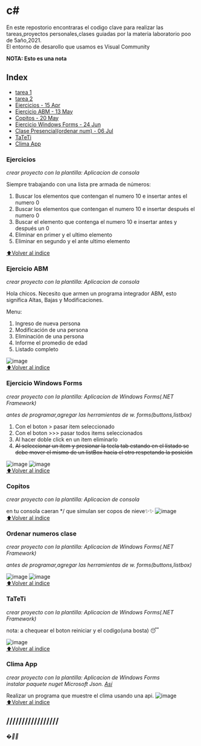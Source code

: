 # c#

En este repostorio encontraras el codigo clave para realizar las tareas,proyectos personales,clases guiadas por la materia laboratorio poo de 5año,2021. </br>
El entorno de desarollo que usamos es Visual Community

**NOTA: Esto es una nota**

## Index

- [tarea 1](https://drive.google.com/drive/folders/1ss-rntOw4VPa_NU01s5JSIWRCHI-Egov?usp=sharing)
- [tarea 2](https://drive.google.com/drive/folders/1ss-rntOw4VPa_NU01s5JSIWRCHI-Egov?usp=sharing)
- [Ejercicios - 15 Apr](https://github.com/brandonporcel/clases-csharp#ejercicios)
- [Ejercicio ABM - 13 May](https://github.com/brandonporcel/clases-csharp#ejercicio-abm)
- [Copitos - 20 May](https://github.com/brandonporcel/clases-csharp#copitos)
- [Ejercicio Windows Forms - 24 Jun](https://github.com/brandonporcel/clases-csharp#ejercicio-windows-forms)
- [Clase Presencial(ordenar num) - 06 Jul](https://github.com/brandonporcel/clases-csharp#ordenar-numeros-clase)
- [TaTeTi](https://github.com/brandonporcel/clases-csharp#tateti)
- [Clima App](https://github.com/brandonporcel/clases-csharp#clima-app)

### Ejercicios

_crear proyecto con la plantilla: Aplicacion de consola_

Siempre trabajando con una lista pre armada de números:

1. Buscar los elementos que contengan el numero 10 e insertar antes el numero 0
2. Buscar los elementos que contengan el numero 10 e insertar después el numero 0
3. Buscar el elemento que contenga el numero 10 e insertar antes y después un 0
4. Eliminar en primer y el ultimo elemento
5. Eliminar en segundo y el ante ultimo elemento

[⬆Volver al indice](https://github.com/brandonporcel/clases-csharp#index)

### Ejercicio ABM

_crear proyecto con la plantilla: Aplicacion de consola_

Hola chicos. Necesito que armen un programa integrador ABM, esto significa Altas, Bajas y Modificaciones.

Menu:

1. Ingreso de nueva persona
2. Modificación de una persona
3. Eliminación de una persona
4. Informe el promedio de edad
5. Listado completo
   </br>

![image](https://user-images.githubusercontent.com/66080281/124985814-3ac53280-e011-11eb-9cee-f8b5aa8a0dbc.png)
</br>
[⬆Volver al indice](https://github.com/brandonporcel/clases-csharp#index)

### Ejercicio Windows Forms

_crear proyecto con la plantilla: Aplicacion de Windows Forms(.NET Framework)_

_antes de programar,agregar las herramientas de w. forms(buttons,listbox)_

1. Con el boton > pasar item seleccionado
2. Con el boton >>> pasar todos items seleccionados
3. Al hacer doble click en un item eliminarlo
4. ~~Al seleccionar un item y presionar la tecla tab estando en el listado se debe mover el mismo de un listBox hacia el otro respetando la posición~~

![image](https://user-images.githubusercontent.com/66080281/124987964-cdff6780-e013-11eb-9498-ef91fa695e7f.png)
![image](https://user-images.githubusercontent.com/66080281/124988562-862d1000-e014-11eb-88d1-f4e4f5eb915a.png)
</br>
[⬆Volver al indice](https://github.com/brandonporcel/clases-csharp#index)

### Copitos

_crear proyecto con la plantilla: Aplicacion de consola_

en tu consola caeran \*/ que simulan ser copos de nieve✨✨
![image](https://user-images.githubusercontent.com/66080281/119400755-00961080-bcb1-11eb-813b-892eafc53f0b.png)
</br>
[⬆Volver al indice](https://github.com/brandonporcel/clases-csharp#index)

### Ordenar numeros clase

_crear proyecto con la plantilla: Aplicacion de Windows Forms(.NET Framework)_

_antes de programar,agregar las herramientas de w. forms(buttons,listbox)_

![image](https://user-images.githubusercontent.com/66080281/124996401-43bd0080-e01f-11eb-8bba-db8d03e4022d.png)
![image](https://user-images.githubusercontent.com/66080281/124996443-50415900-e01f-11eb-8487-7ce850a18395.png)
</br>
[⬆Volver al indice](https://github.com/brandonporcel/clases-csharp#index)

### TaTeTi

_crear proyecto con la plantilla: Aplicacion de Windows Forms(.NET Framework)_

nota: a chequear el boton reiniciar y el codigo(una bosta) 😴

![image](https://user-images.githubusercontent.com/66080281/133146901-668bf55c-16af-479d-8dc9-7ff204307529.png)
</br>
[⬆Volver al indice](https://github.com/brandonporcel/clases-csharp#index)

### Clima App

_crear proyecto con la plantilla: Aplicacion de Windows Forms_ <br>
_instalar paquete nuget Microsoft Json. [Así](https://docs.microsoft.com/es-es/visualstudio/mac/nuget-walkthrough?view=vsmac-2019)_

Realizar un programa que muestre el clima usando una api.
![image](https://user-images.githubusercontent.com/66080281/146090965-3605b0f5-e6e0-4010-a77d-54af9889b756.png)
</br>
[⬆Volver al indice](https://github.com/brandonporcel/clases-csharp#index)

## /////////////////

_�🐱‍💻_
